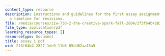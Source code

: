 ```yaml
---
content_type: resource
description: Instructions and guidelines for the first essay assignment, along with
  a timeline for revisions.
file: /media/courses/21w-730-2-the-creative-spark-fall-2004/2f3f64b428271de911b685dd82aa18a5_essay_i.pdf
file_type: application/pdf
learning_resource_types: []
resourcetype: Document
title: essay_i.pdf
uid: 2f3f64b4-2827-1de9-11b6-85dd82aa18a5
---
```

